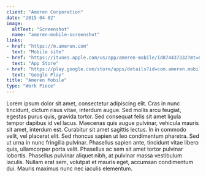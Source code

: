 ```yaml
---
client: "Ameren Corporation"
date: "2015-04-02"
image:
  altText: "Screenshot"
  name: "ameren-mobile-screenshot"
links:
- href: "https://m.ameren.com"
  text: "Mobile site"
- href: "https://itunes.apple.com/us/app/ameren-mobile/id874437332?mt=8"
  text: "App Store"
- href: "https://play.google.com/store/apps/details?id=com.ameren.mobile&hl=en_US"
  text: "Google Play"
title: "Ameren Mobile"
type: "Work Piece"
---
```


Lorem ipsum dolor sit amet, consectetur adipiscing elit. Cras in nunc tincidunt, dictum risus vitae, interdum augue. Sed mollis arcu feugiat, egestas purus quis, gravida tortor. Sed consequat felis sit amet ligula tempor dapibus id vel lacus. Maecenas quis augue pulvinar, vehicula mauris sit amet, interdum est. Curabitur sit amet sagittis lectus. In in commodo velit, vel placerat elit. Sed rhoncus sapien ut leo condimentum pharetra. Sed ut urna in nunc fringilla pulvinar. Phasellus sapien ante, tincidunt vitae libero quis, ullamcorper porta velit. Phasellus ac sem sit amet tortor pulvinar lobortis. Phasellus pulvinar aliquet nibh, at pulvinar massa vestibulum iaculis. Nullam erat sem, volutpat et mauris eget, accumsan condimentum dui. Mauris maximus nunc nec iaculis elementum.
